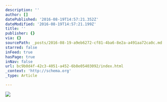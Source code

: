```yaml
---
description: ''
author: []
datePublished: '2016-08-19T14:57:21.352Z'
dateModified: '2016-08-19T14:57:21.199Z'
title: ''
publisher: {}
via: {}
sourcePath: _posts/2016-08-19-a9eb6272-cf81-4ba6-8e2a-a491aa72ca0c.md
starred: false
inFeed: true
hasPage: true
inNav: false
url: bc9b0d4f-42c3-4051-a452-6b8e05403092/index.html
_context: 'http://schema.org'
_type: Article

---
```

![](https://the-grid-user-content.s3-us-west-2.amazonaws.com/497d0200-c976-4857-8d4d-2ea2931c9118.jpg)